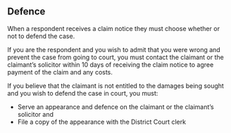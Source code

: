 ##  Defence

When a respondent receives a claim notice they must choose whether or not to
defend the case.

If you are the respondent and you wish to admit that you were wrong and
prevent the case from going to court, you must contact the claimant or the
claimant’s solicitor within 10 days of receiving the claim notice to agree
payment of the claim and any costs.

If you believe that the claimant is not entitled to the damages being sought
and you wish to defend the case in court, you must:

  * Serve an appearance and defence on the claimant or the claimant’s solicitor and 
  * File a copy of the appearance with the District Court clerk 
